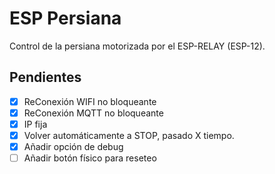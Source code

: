 # ESP Persiana
Control de la persiana motorizada por el ESP-RELAY (ESP-12).

## Pendientes
- [x] ReConexión WIFI no bloqueante
- [x] ReConexión MQTT no bloqueante
- [x] IP fija
- [x] Volver automáticamente a STOP, pasado X tiempo.
- [x] Añadir opción de debug
- [ ] Añadir botón físico para reseteo
